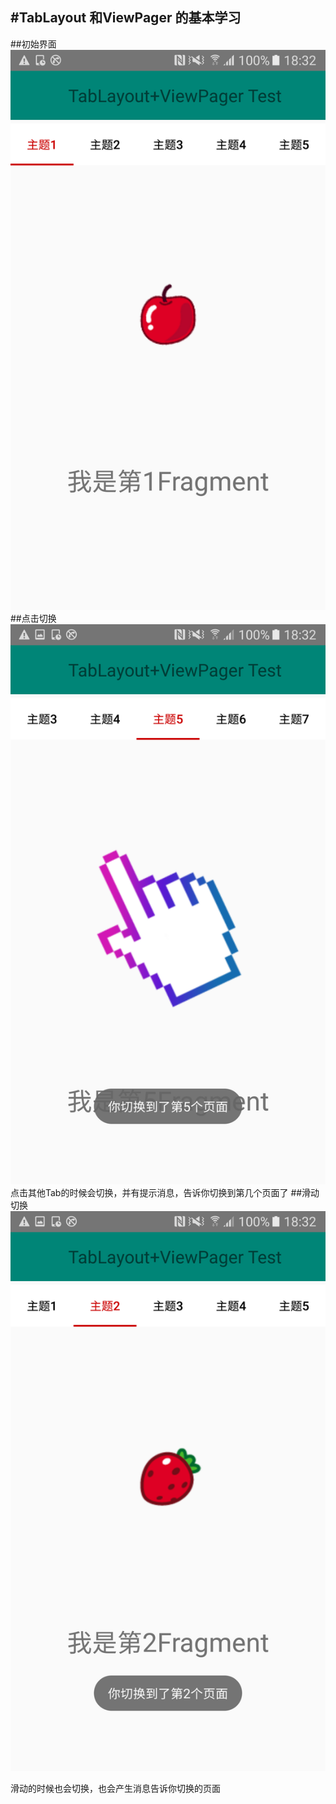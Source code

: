 #**TabLayout 和ViewPager 的基本学习**
----
##初始界面
![Alt text](https://github.com/TangMingDan/SixWork/blob/master/images/thefirst.png)
##点击切换
![Alt text](https://github.com/TangMingDan/SixWork/blob/master/images/click.png)
点击其他Tab的时候会切换，并有提示消息，告诉你切换到第几个页面了
##滑动切换
![Alt text](https://github.com/TangMingDan/SixWork/blob/master/images/slide.png)

滑动的时候也会切换，也会产生消息告诉你切换的页面

